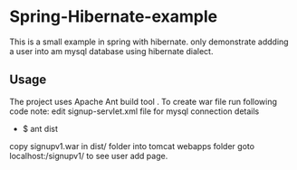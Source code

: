 # Spring-Hibernate-example

This is a small example in spring with hibernate. only demonstrate addding a user into am mysql database using hibernate dialect.
## Usage

The project uses Apache Ant build tool . To create war file run following code
note: edit signup-servlet.xml file for mysql connection details

* $ ant dist 

copy signupv1.war in dist/ folder into tomcat webapps folder
goto localhost:<port>/signupv1/ to see user add page.
